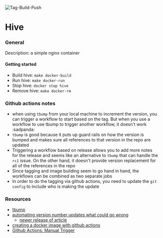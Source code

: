 ![Tag-Build-Push](https://github.com/jperez3/hive/workflows/Tag-Build-Push/badge.svg)
# Hive



### General

Description: a simple nginx container


#### Getting started

* Build hive:  `make docker-build`
* Run hive:    `make docker-run`
* Stop hive:   `docker stop hive`
* Remove hive: `make docker-rm`



### Github actions notes
* when using `tbump` from your local machine to increment the version, you can trigger a workflow to start based on the tag. But when you use a workflow to use tbump to trigger another workflow, it doesn't work :sadpanda:
* `tbump` is good because it puts up guard rails on how the version is bumped and makes sure all references to that version in the repo are updated
* Triggering a workflow based on release allows you to add more notes for the release and seems like an alternative to `tbump` that can handle the `rc1` issue. On the other hand, it doesn't provide version replacement for all of the references in the repo
* Since tagging and image building seem to go hand in hand, the workflows can be combined as two separate jobs
* In order to do the tagging via github actions, you need to update the `git config` to include who is making the update

### Resources

* [tbump](https://github.com/TankerHQ/tbump)
* [automating version number updates what could go wrong](https://dev.to/tanker/automating-version-number-updates-what-could-go-wrong-83e)
  * [newer release of article](https://hackernoon.com/lets-automate-version-number-updates-not-a91q3x7n)
* [creating a docker image with github actions](https://www.prestonlamb.com/blog/creating-a-docker-image-with-github-actions)
* [Github Actions: Manual Trigger](https://github.blog/changelog/2020-07-06-github-actions-manual-triggers-with-workflow_dispatch/)
